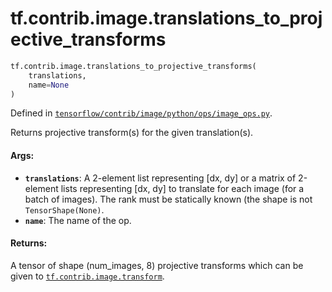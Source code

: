 <div itemscope itemtype="http://developers.google.com/ReferenceObject">
<meta itemprop="name" content="tf.contrib.image.translations_to_projective_transforms" />
<meta itemprop="path" content="Stable" />
</div>

# tf.contrib.image.translations_to_projective_transforms

``` python
tf.contrib.image.translations_to_projective_transforms(
    translations,
    name=None
)
```



Defined in [`tensorflow/contrib/image/python/ops/image_ops.py`](https://www.tensorflow.org/code/tensorflow/contrib/image/python/ops/image_ops.py).

Returns projective transform(s) for the given translation(s).

#### Args:

* <b>`translations`</b>: A 2-element list representing [dx, dy] or a matrix of
        2-element lists representing [dx, dy] to translate for each image
        (for a batch of images). The rank must be statically known (the shape
        is not `TensorShape(None)`.
* <b>`name`</b>: The name of the op.


#### Returns:

A tensor of shape (num_images, 8) projective transforms which can be given
    to <a href="../../../tf/contrib/image/transform.md"><code>tf.contrib.image.transform</code></a>.